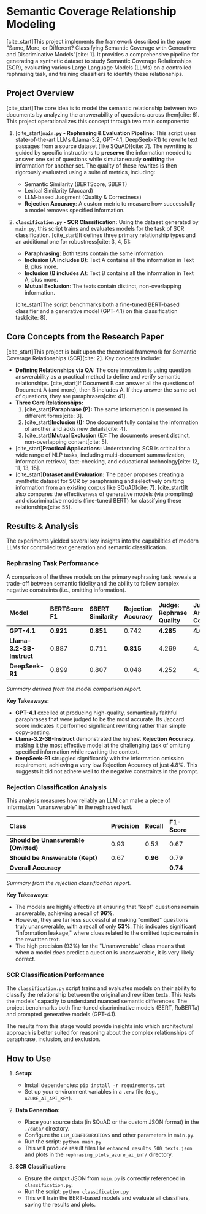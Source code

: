 # Semantic Coverage Relationship Modeling

[cite_start]This project implements the framework described in the paper "Same, More, or Different? Classifying Semantic Coverage with Generative and Discriminative Models"[cite: 1]. It provides a comprehensive pipeline for generating a synthetic dataset to study Semantic Coverage Relationships (SCR), evaluating various Large Language Models (LLMs) on a controlled rephrasing task, and training classifiers to identify these relationships.

## Project Overview

[cite_start]The core idea is to model the semantic relationship between two documents by analyzing the answerability of questions across them[cite: 6]. This project operationalizes this concept through two main components:

1.  [cite_start]**`main.py` - Rephrasing & Evaluation Pipeline:** This script uses state-of-the-art LLMs (Llama-3.2, GPT-4.1, DeepSeek-R1) to rewrite text passages from a source dataset (like SQuAD)[cite: 7]. The rewriting is guided by specific instructions to **preserve** the information needed to answer one set of questions while simultaneously **omitting** the information for another set. The quality of these rewrites is then rigorously evaluated using a suite of metrics, including:
    * Semantic Similarity (BERTScore, SBERT)
    * Lexical Similarity (Jaccard)
    * LLM-based Judgment (Quality & Correctness)
    * **Rejection Accuracy**: A custom metric to measure how successfully a model removes specified information.

2.  **`classification.py` - SCR Classification:** Using the dataset generated by `main.py`, this script trains and evaluates models for the task of SCR classification. [cite_start]It defines three primary relationship types and an additional one for robustness[cite: 3, 4, 5]:
    * **Paraphrasing**: Both texts contain the same information.
    * **Inclusion (A includes B)**: Text A contains all the information in Text B, plus more.
    * **Inclusion (B includes A)**: Text B contains all the information in Text A, plus more.
    * **Mutual Exclusion**: The texts contain distinct, non-overlapping information.

    [cite_start]The script benchmarks both a fine-tuned BERT-based classifier and a generative model (GPT-4.1) on this classification task[cite: 8].

## Core Concepts from the Research Paper

[cite_start]This project is built upon the theoretical framework for Semantic Coverage Relationships (SCR)[cite: 2]. Key concepts include:

* **Defining Relationships via QA:** The core innovation is using question answerability as a practical method to define and verify semantic relationships. [cite_start]If Document B can answer all the questions of Document A (and more), then B includes A. If they answer the same set of questions, they are paraphrases[cite: 41].
* **Three Core Relationships:**
    1.  [cite_start]**Paraphrase (P):** The same information is presented in different forms[cite: 3].
    2.  [cite_start]**Inclusion (I):** One document fully contains the information of another and adds new details[cite: 4].
    3.  [cite_start]**Mutual Exclusion (E):** The documents present distinct, non-overlapping content[cite: 5].
* [cite_start]**Practical Applications:** Understanding SCR is critical for a wide range of NLP tasks, including multi-document summarization, information retrieval, fact-checking, and educational technology[cite: 12, 11, 13, 15].
* [cite_start]**Dataset and Evaluation:** The paper proposes creating a synthetic dataset for SCR by paraphrasing and selectively omitting information from an existing corpus like SQuAD[cite: 7]. [cite_start]It also compares the effectiveness of generative models (via prompting) and discriminative models (fine-tuned BERT) for classifying these relationships[cite: 55].

## Results & Analysis

The experiments yielded several key insights into the capabilities of modern LLMs for controlled text generation and semantic classification.

### Rephrasing Task Performance

A comparison of the three models on the primary rephrasing task reveals a trade-off between semantic fidelity and the ability to follow complex negative constraints (i.e., omitting information).

| Model | BERTScore F1 | SBERT Similarity | Rejection Accuracy | Judge: Rephrase Quality | Judge: Answer Correctness | Jaccard Token |
| :--- | :--- | :--- | :--- | :--- | :--- | :--- |
| **GPT-4.1** | **0.921** | **0.851** | 0.742 | **4.285** | **4.673** | **0.357** |
| **Llama-3.2-3B-Instruct** | 0.887 | 0.711 | **0.815** | 4.269 | 4.106 | 0.328 |
| **DeepSeek-R1** | 0.899 | 0.807 | 0.048 | 4.252 | 4.360 | 0.253 |

*Summary derived from the model comparison report.*

**Key Takeaways:**

* **GPT-4.1** excelled at producing high-quality, semantically faithful paraphrases that were judged to be the most accurate. Its Jaccard score indicates it performed significant rewriting rather than simple copy-pasting.
* **Llama-3.2-3B-Instruct** demonstrated the highest **Rejection Accuracy**, making it the most effective model at the challenging task of omitting specified information while rewriting the context.
* **DeepSeek-R1** struggled significantly with the information omission requirement, achieving a very low Rejection Accuracy of just 4.8%. This suggests it did not adhere well to the negative constraints in the prompt.

### Rejection Classification Analysis

This analysis measures how reliably an LLM can make a piece of information "unanswerable" in the rephrased text.

| Class | Precision | Recall | F1-Score |
| :--- | :--- | :--- | :--- |
| **Should be Unanswerable (Omitted)** | 0.93 | 0.53 | 0.67 |
| **Should be Answerable (Kept)** | 0.67 | **0.96** | 0.79 |
| **Overall Accuracy** | | | **0.74** |

*Summary from the rejection classification report.*

**Key Takeaways:**

* The models are highly effective at ensuring that "kept" questions remain answerable, achieving a recall of **96%**.
* However, they are far less successful at making "omitted" questions truly unanswerable, with a recall of only **53%**. This indicates significant "information leakage," where clues related to the omitted topic remain in the rewritten text.
* The high precision (93%) for the "Unanswerable" class means that when a model *does* predict a question is unanswerable, it is very likely correct.

### SCR Classification Performance

The `classification.py` script trains and evaluates models on their ability to classify the relationship between the original and rewritten texts. This tests the models' capacity to understand nuanced semantic differences. The project benchmarks both fine-tuned discriminative models (BERT, RoBERTa) and prompted generative models (GPT-4.1).

The results from this stage would provide insights into which architectural approach is better suited for reasoning about the complex relationships of paraphrase, inclusion, and exclusion.

## How to Use

1.  **Setup:**
    * Install dependencies: `pip install -r requirements.txt`
    * Set up your environment variables in a `.env` file (e.g., `AZURE_AI_API_KEY`).

2.  **Data Generation:**
    * Place your source data (in SQuAD or the custom JSON format) in the `./data/` directory.
    * Configure the `LLM_CONFIGURATIONS` and other parameters in `main.py`.
    * Run the script: `python main.py`
    * This will produce result files like `enhanced_results_500_texts.json` and plots in the `rephrasing_plots_azure_ai_inf/` directory.

3.  **SCR Classification:**
    * Ensure the output JSON from `main.py` is correctly referenced in `classification.py`.
    * Run the script: `python classification.py`
    * This will train the BERT-based models and evaluate all classifiers, saving the results and plots.
